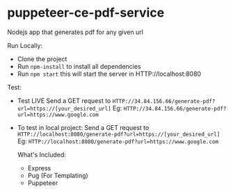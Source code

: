 # puppeteer-ce-pdf-service

Nodejs app that generates pdf for any given url

Run Locally:

- Clone the project
- Run `npm-install` to install all dependencies
- Run `npm start` this will start the server in HTTP://localhost:8080

Test:

- Test LIVE
  Send a GET request to `HTTP://34.84.156.66/generate-pdf?url=https://[your_desired_url]`
  Eg: `HTTP://34.84.156.66/generate-pdf?url=https://www.google.com`

- To test in local project:
  Send a GET request to `HTTP://localhost:8080/generate-pdf?url=https://[your_desired_url]`
  Eg: `HTTP://localhost:8080/generate-pdf?url=https://www.google.com`

  What's Included:

  - Express
  - Pug (For Templating)
  - Puppeteer
